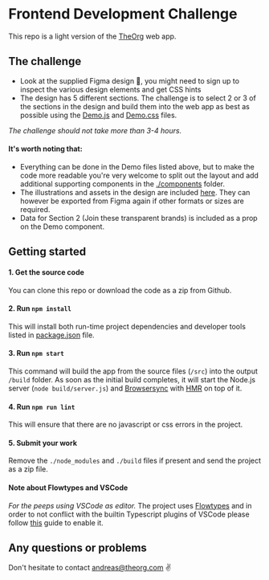 # Frontend Development Challenge

This repo is a light version of the [TheOrg](https://theorg.com) web app.

## The challenge

- Look at the supplied Figma design 🌄, you might need to sign up to inspect the various design elements and get CSS hints
- The design has 5 different sections. The challenge is to select 2 or 3 of the sections in the design and build them into the web app as best as possible using the [Demo.js](./src/routes/demo/Demo.js) and [Demo.css](./src/routes/demo/Demo.css) files.

_The challenge should not take more than 3-4 hours._

#### It's worth noting that:

- Everything can be done in the Demo files listed above, but to make the code more readable you're very welcome to split out the layout and add additional supporting components in the [./components](./src/components) folder.
- The illustrations and assets in the design are included [here](./src/routes/demo/assets). They can however be exported from Figma again if other formats or sizes are required.
- Data for Section 2 (Join these transparent brands) is included as a prop on the Demo component.

## Getting started

#### 1. Get the source code

You can clone this repo or download the code as a zip from Github.

#### 2. Run `npm install`

This will install both run-time project dependencies and developer tools listed
in [package.json](./package.json) file.

#### 3. Run `npm start`

This command will build the app from the source files (`/src`) into the output
`/build` folder. As soon as the initial build completes, it will start the
Node.js server (`node build/server.js`) and [Browsersync](https://browsersync.io/)
with [HMR](https://webpack.github.io/docs/hot-module-replacement) on top of it.

#### 4. Run `npm run lint`

This will ensure that there are no javascript or css errors in the project.

#### 5. Submit your work

Remove the `./node_modules` and `./build` files if present and send the project as a zip file.

#### Note about Flowtypes and VSCode

_For the peeps using VSCode as editor._
The project uses [Flowtypes]() and in order to not conflict with the builtin Typescript plugins of VSCode
please follow [this](https://marketplace.visualstudio.com/items?itemName=flowtype.flow-for-vscode) guide to enable it.

## Any questions or problems

Don't hesitate to contact andreas@theorg.com ✌️

